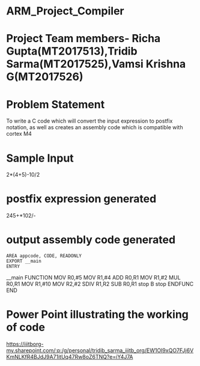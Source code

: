 # ARM_Project_Compiler
# Project Team members- Richa Gupta(MT2017513),Tridib Sarma(MT2017525),Vamsi Krishna G(MT2017526)

# Problem Statement
To write a C code which will convert the input expression to postfix notation, as well as creates an assembly code which is compatible with cortex M4


# Sample Input 
2*(4+5)-10/2

# postfix expression generated
245+*102/-

# output assembly code generated

	AREA appcode, CODE, READONLY
	EXPORT __main
	ENTRY
__main FUNCTION
		MOV R0,#5
		MOV R1,#4
		ADD R0,R1
		MOV R1,#2
		MUL R0,R1
		MOV R1,#10
		MOV R2,#2
		SDIV R1,R2
		SUB R0,R1
stop B stop
	ENDFUNC
	END

# Power Point illustrating the working of code
https://iiitborg-my.sharepoint.com/:p:/g/personal/tridib_sarma_iiitb_org/EW1OI9xQO7FJj6VKmNLKfR4BJdJ9A71itUq47Rw8oZ6TNQ?e=iY4J7A

